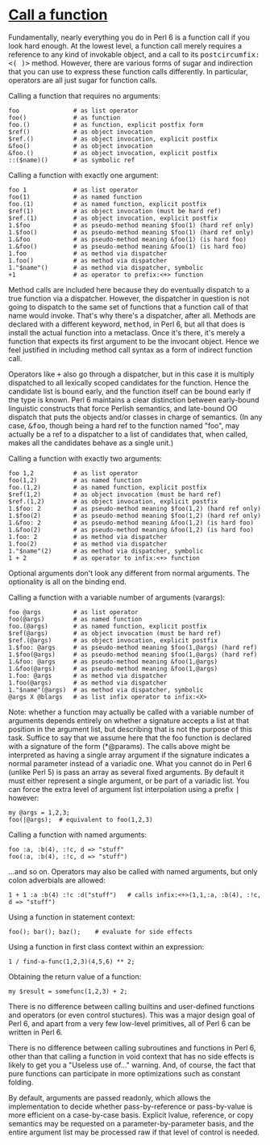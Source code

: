[1]: http://rosettacode.org/wiki/Call_a_function

# [Call a function][1]

Fundamentally, nearly everything you do in Perl 6 is a function call if you look hard enough.
At the lowest level, a function call merely requires a reference to any
kind of invokable object, and a call to its <tt>postcircumfix:&lt;( )&gt;</tt> method.
However, there are various forms of sugar and indirection that you
can use to express these function calls differently. In particular,
operators are all just sugar for function calls.



Calling a function that requires no arguments:

```perl6
foo               # as list operator
foo()             # as function
foo.()            # as function, explicit postfix form
$ref()            # as object invocation
$ref.()           # as object invocation, explicit postfix
&foo()            # as object invocation
&foo.()           # as object invocation, explicit postfix
::($name)()       # as symbolic ref
```


Calling a function with exactly one argument:

```perl6
foo 1             # as list operator
foo(1)            # as named function
foo.(1)           # as named function, explicit postfix
$ref(1)           # as object invocation (must be hard ref)   
$ref.(1)          # as object invocation, explicit postfix
1.$foo            # as pseudo-method meaning $foo(1) (hard ref only)
1.$foo()          # as pseudo-method meaning $foo(1) (hard ref only)
1.&foo            # as pseudo-method meaning &foo(1) (is hard foo)
1.&foo()          # as pseudo-method meaning &foo(1) (is hard foo)
1.foo             # as method via dispatcher
1.foo()           # as method via dispatcher
1."$name"()       # as method via dispatcher, symbolic
+1                # as operator to prefix:<+> function
```


Method calls are included here because they do eventually dispatch to a true
function via a dispatcher. However, the dispatcher in question is not going
to dispatch to the same set of functions that a function call of that name
would invoke. That's why there's a dispatcher, after all. Methods are declared
with a different keyword, <tt>method</tt>, in Perl 6, but all that does is
install the actual function into a metaclass. Once it's there, it's merely
a function that expects its first argument to be the invocant object. Hence we
feel justified in including method call syntax as a form of indirect function call.



Operators like <tt>+</tt> also go through a dispatcher, but in this case it is
multiply dispatched to all lexically scoped candidates for the function. Hence
the candidate list is bound early, and the function itself can be bound early
if the type is known. Perl 6 maintains a clear distinction between early-bound
linguistic constructs that force Perlish semantics, and late-bound OO dispatch
that puts the objects and/or classes in charge of semantics. (In any case, <tt>&amp;foo</tt>,
though being a hard ref to the function named "foo", may actually be a ref to
a dispatcher to a list of candidates that, when called, makes all the candidates behave as a single unit.)



Calling a function with exactly two arguments:

```perl6
foo 1,2           # as list operator
foo(1,2)          # as named function
foo.(1,2)         # as named function, explicit postfix
$ref(1,2)         # as object invocation (must be hard ref)
$ref.(1,2)        # as object invocation, explicit postfix
1.$foo: 2         # as pseudo-method meaning $foo(1,2) (hard ref only)
1.$foo(2)         # as pseudo-method meaning $foo(1,2) (hard ref only)
1.&foo: 2         # as pseudo-method meaning &foo(1,2) (is hard foo)
1.&foo(2)         # as pseudo-method meaning &foo(1,2) (is hard foo)
1.foo: 2          # as method via dispatcher
1.foo(2)          # as method via dispatcher
1."$name"(2)      # as method via dispatcher, symbolic
1 + 2             # as operator to infix:<+> function
```


Optional arguments don't look any different from normal arguments.
The optionality is all on the binding end.



Calling a function with a variable number of arguments (varargs):

```perl6
foo @args         # as list operator
foo(@args)        # as named function
foo.(@args)       # as named function, explicit postfix
$ref(@args)       # as object invocation (must be hard ref)
$ref.(@args)      # as object invocation, explicit postfix
1.$foo: @args     # as pseudo-method meaning $foo(1,@args) (hard ref)
1.$foo(@args)     # as pseudo-method meaning $foo(1,@args) (hard ref)
1.&foo: @args     # as pseudo-method meaning &foo(1,@args)
1.&foo(@args)     # as pseudo-method meaning &foo(1,@args)
1.foo: @args      # as method via dispatcher
1.foo(@args)      # as method via dispatcher
1."$name"(@args)  # as method via dispatcher, symbolic
@args X @blargs   # as list infix operator to infix:<X>
```


Note: whether a function may actually be called with a variable number of arguments depends entirely
on whether a signature accepts a list at that position in the argument list, but
describing that is not the purpose of this task. Suffice to say that we assume here that the
foo function is declared with a signature of the form (\*@params). The calls above might be interpreted as having a single array argument if the signature indicates a normal parameter instead of a variadic one. What you cannot do in Perl 6 (unlike Perl 5) is pass an array as several fixed arguments. By default it must either represent a single argument, or be part of a variadic list. You can force the extra level of argument list interpolation using a prefix <tt>|</tt> however:

```perl6
my @args = 1,2,3;
foo(|@args);  # equivalent to foo(1,2,3)
```


Calling a function with named arguments:

```perl6
foo :a, :b(4), :!c, d => "stuff"
foo(:a, :b(4), :!c, d => "stuff")
```


...and so on. Operators may also be called with named arguments, but only
colon adverbials are allowed:

```perl6
1 + 1 :a :b(4) :!c :d("stuff")   # calls infix:<+>(1,1,:a, :b(4), :!c, d => "stuff")
```


Using a function in statement context:

```perl6
foo(); bar(); baz();    # evaluate for side effects
```


Using a function in first class context within an expression:

```perl6
1 / find-a-func(1,2,3)(4,5,6) ** 2;
```


Obtaining the return value of a function:

```perl6
my $result = somefunc(1,2,3) + 2;
```


There is no difference between calling builtins and user-defined functions and operators (or
even control stuctures). This was a major design goal of Perl 6, and apart from a very few
low-level primitives, all of Perl 6 can be written in Perl 6.



There is no difference between calling subroutines and functions in Perl 6, other than that
calling a function in void context that has no side effects is likely to get you a "Useless use of..." warning.
And, of course, the fact that pure functions can participate in more optimizations such as constant folding.



By default, arguments are passed readonly, which allows the implementation to decide whether pass-by-reference or pass-by-value is more efficient on a case-by-case basis. Explicit lvalue, reference, or copy semantics may be requested on a parameter-by-parameter basis, and the entire argument list may be processed raw if that level of control is needed.